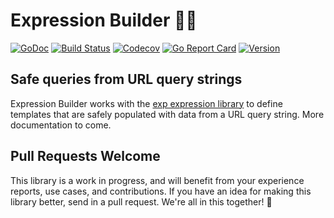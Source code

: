 # Expression Builder 👷‍♀️

[![GoDoc](https://img.shields.io/badge/go-documentation-blue.svg?style=flat-square)](http://pkg.go.dev/github.com/benpate/expression-bulder)
[![Build Status](https://img.shields.io/github/workflow/status/benpate/expression-bulder/Go/master)](https://github.com/benpate/expression-bulder/actions/workflows/go.yml)
[![Codecov](https://img.shields.io/codecov/c/github/benpate/expression-bulder.svg?style=flat-square)](https://codecov.io/gh/benpate/expression-bulder)
[![Go Report Card](https://goreportcard.com/badge/github.com/benpate/expression-bulder?style=flat-square)](https://goreportcard.com/report/github.com/benpate/expression-bulder)
[![Version](https://img.shields.io/github/v/release/benpate/expression-bulder?include_prereleases&style=flat-square&color=brightgreen)](https://github.com/benpate/expression-bulder/releases)

## Safe queries from URL query strings

Expression Builder works with the [exp expression library](https://github.com/benpate/exp) to define templates that are safely populated with data from a URL query string.  More documentation to come.


## Pull Requests Welcome

This library is a work in progress, and will benefit from your experience reports, use cases, and contributions.  If you have an idea for making this library better, send in a pull request.  We're all in this together! 🤔
